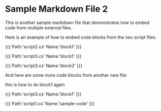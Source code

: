 # Sample Markdown File 2

This is another sample markdown file that demonstrates how to embed code from multiple external files.

Here is an example of how to embed code blocks from the two script files:

{{{ Path:'script2.cs' Name:'block1' }}}

{{{ Path:'script3.cs' Name:'block1' }}}

{{{ Path:'script3.cs' Name:'block2' }}}

And here are some more code blocks from another new file:

this is how to do block1 again

{{{ Path:'script3.cs' Name:'block1' }}}

{{{ Path:'script1.cs' Name:'sample-code' }}}

